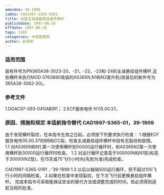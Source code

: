 ```yaml
---
amendno: 39-1999
cadno: CAD1997-S365-01R1
title: 检查主减速器悬挂组件横杆
publishdate: 1997-08-26
effdate: 1997-08-28
tags: S365
categories: 中南管理局
author: 赵燕莉
---
```


### 适用范围 
装有件号为PN365A38-3023-20，-21，-22，-23和-24的主减悬挂组件横杆,这些横杆未执行MOD 0763B80改装的AS365N,N1和N2直升机(改装后的新件号为365A38-3062-20)。

<!--more-->
### 参考文件
1.DGAC97-093-041(AB)R1；
    2.ECF服务电传 N'05.00.37。

### 原因、措施和规定 本适航指令替代 CAD1997-S365-01，39-1909 
由于发现横杆裂纹，在本指令生效之日起，必须按下列要求执行检查： 
    1.根据ECF服务电传05.00.37的BB和CC段，检查主减悬挂组件横杆中段有无裂纹和故障。 
1.1 
对AS365N和N1,第一次使用横杆到50000运行循环时，和AS365N2第一次使用横杆到30000运行循环时检查。 
1.2
 对运行循环记录高于50000(N和N1型)和高于30000(N2型)，在15天或75飞行小时内(先到为准)完成检查。 

 CAD1997-S365-01R1 ／39-1999 
1.3 以后以每隔500运行循环，但不超过100飞行小时的间隔检查。 
    2.如果在检查中发现裂纹，在下次飞行前更换悬挂组件横杆。 
    完成本指令可采取能保证安全的替代方法或调整完成的时间，但必须得到适航当局的批准。
